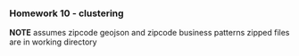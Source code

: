 ### Homework 10 - clustering
**NOTE** assumes zipcode geojson and zipcode business patterns zipped files are in working directory
